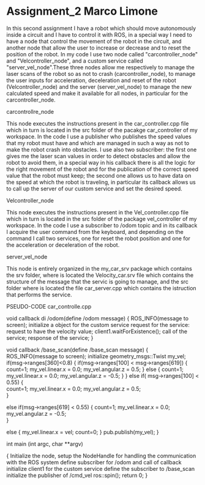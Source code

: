 # Assignment_2 Marco Limone
In this second assignment I have a robot which should move autonomously inside a circuit and I have to control it with ROS, in a special way I need to have a node that control the movement of the robot in the circuit, and another node that allow the user to increase or decrease and to reset the position of the robot. 
In my code I use two node called "carcontroller_node" and "Velcontroller_node", and a custom service called "server_vel_node".These three nodes allow me respectively to manage the laser scans of the robot so as not to crash (carcontroller_node), to manage the user inputs for acceleration, deceleration and reset of the robot (Velcontroller_node) and the server (server_vel_node) to manage the new calculated speed and make it available for all nodes, in particular for the carcontroller_node.

carcontrollre_node

This node executes the instructions present in the car_controller.cpp file which in turn is located in the src folder of the pacakge car_controller of my workspace. In the code I use a publisher who publishes the speed values that my robot must have and which are managed in such a way as not to make the robot crash into obstacles. I use also two subscriber: 
the first one gives me the laser scan values in order to detect obstacles and allow the robot to avoid them, in a special way in his callback there is all the logic for the right movement of the robot and for the publication of the correct speed value that the robot must keep;
the second one allows us to have data on the speed at which the robot is traveling, in particular its callback allows us to call up the server of our custom service and set the desired speed.

Velcontroller_node

This node executes the instructions present in the Vel_controller.cpp file which in turn is located in the src folder of the package vel_controller of my workspace. In the code I use a subscriber to /odom topic and in its callback I acquire the user command from the keyboard, and depending on the command I call two services, one for reset the robot position and one for the acceleration or deceleration of the robot.

server_vel_node

This node is entirely organized in the my_car_srv package which contains the srv folder, where is located the Velocity_car.srv file  which contains the structure of the message that the servic is going to manage, and the src folder where is located the file car_server.cpp which contains the istruction that performs the service.


PSEUDO-CODE car_controlle.cpp

void callback  di /odom(define /odom message)
{  ROS_INFO(message to screen);
   initialize a object for the custom service
   request for the service: request to have the velocity value;
   client1.waitForExistence();
   call of the service;
   response of the service;
 }
 
void callback /base_scan(define /base_scan message)
{  ROS_INFO(message to screen);
   initialize geometry_msgs::Twist my_vel;
   if(msg->ranges[360]<0.8)
      {
        if(msg->ranges[100] < msg->ranges[619])
        {
           count=1;
           my_vel.linear.x = 0.0;
           my_vel.angular.z = 0.5;
        }
        else
        {
         count=1;
         my_vel.linear.x = 0.0;
         my_vel.angular.z = -0.5;
        }
      }
   else if( msg->ranges[100] < 0.55)
     {  
       count=1;
       my_vel.linear.x = 0.0;
       my_vel.angular.z = 0.5;   
     }
   
   else if(msg->ranges[619] < 0.55)
     {
       count=1;
       my_vel.linear.x = 0.0;
       my_vel.angular.z = -0.5;   
     }
   
   else 
     {
        my_vel.linear.x = vel;
        count=0;
     }
   pub.publish(my_vel);
}



int main (int argc, char **argv)

{
   Initialize the node, setup the NodeHandle for handling the communication with the ROS system
   define subscriber for /odom and call of callback
   initialize client1 for the custom service
   define the subscriber to /base_scan
   initialize the publisher of /cmd_vel
   ros::spin();
   return 0;
}
